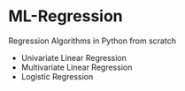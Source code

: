# ML-Regression
Regression Algorithms in Python from scratch

- Univariate Linear Regression
- Multivariate Linear Regression
- Logistic Regression

